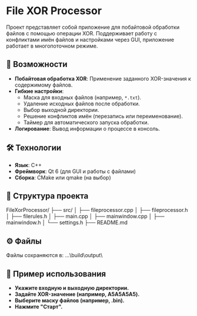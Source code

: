 # File XOR Processor

Проект представляет собой приложение для побайтовой обработки файлов с помощью операции XOR. Поддерживает работу с конфликтами имён файлов и настройками через GUI, приложение работает в многопоточном режиме.

## 📌 Возможности

- **Побайтовая обработка XOR**: Применение заданного XOR-значения к содержимому файлов.
- **Гибкие настройки**:
  - Маска для входных файлов (например, `*.txt`).
  - Удаление исходных файлов после обработки.
  - Выбор выходной директории.
  - Решение конфликтов имён (перезапись или переименование).
  - Таймер для автоматического запуска обработки.
- **Логирование**: Вывод информации о процессе в консоль.

## 🛠 Технологии

- **Язык**: C++
- **Фреймворк**: Qt 6 (для GUI и работы с файлами)
- **Сборка**: CMake или qmake (на выбор)

## 📂 Структура проекта

FileXorProcessor/ 
├── src/ 
│ ├── fileprocessor.cpp 
│ ├── fileprocessor.h 
│ ├── filerules.h 
│ ├── main.cpp 
│ ├── mainwindow.cpp 
│ ├── mainwindow.h 
│ └── settings.h 
├── README.md 

## ⚙️ Файлы

Файлы сохраняются в: ...\build\output\

## 📝 Пример использования

- **Укажите входную и выходную директории.**
- **Задайте XOR-значение (например, A5A5A5A5).**
- **Выберите маску файлов (например, .bin).**
- **Нажмите "Старт".**
